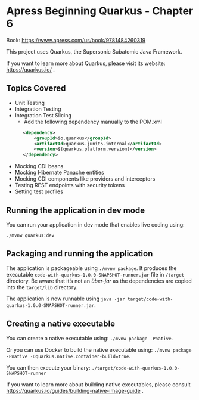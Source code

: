 # Apress Beginning Quarkus - Chapter 6

Book: https://www.apress.com/us/book/9781484260319

This project uses Quarkus, the Supersonic Subatomic Java Framework.

If you want to learn more about Quarkus, please visit its website: https://quarkus.io/ .

## Topics Covered
* Unit Testing
* Integration Testing
* Integration Test Slicing
    * Add the following dependency manually to the POM.xml
    ```xml
       <dependency>
           <groupId>io.quarkus</groupId>
           <artifactId>quarkus-junit5-internal</artifactId>
           <version>${quarkus.platform.version}</version>
       </dependency>
     ```
 * Mocking CDI beans
 * Mocking Hibernate Panache entities
 * Mocking CDI components like providers and interceptors
 * Testing REST endpoints with security tokens
 * Setting test profiles

## Running the application in dev mode

You can run your application in dev mode that enables live coding using:
```
./mvnw quarkus:dev
```

## Packaging and running the application

The application is packageable using `./mvnw package`.
It produces the executable `code-with-quarkus-1.0.0-SNAPSHOT-runner.jar` file in `/target` directory.
Be aware that it’s not an _über-jar_ as the dependencies are copied into the `target/lib` directory.

The application is now runnable using `java -jar target/code-with-quarkus-1.0.0-SNAPSHOT-runner.jar`.

## Creating a native executable

You can create a native executable using: `./mvnw package -Pnative`.

Or you can use Docker to build the native executable using: `./mvnw package -Pnative -Dquarkus.native.container-build=true`.

You can then execute your binary: `./target/code-with-quarkus-1.0.0-SNAPSHOT-runner`

If you want to learn more about building native executables, please consult https://quarkus.io/guides/building-native-image-guide .